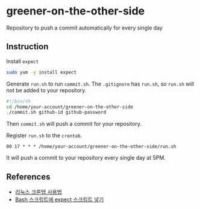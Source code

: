 # greener-on-the-other-side
Repository to push a commit automatically for every single day

## Instruction

Install `expect`
```bash
sudo yum -y install expect
```

Generate `run.sh` to run `commit.sh`. The `.gitignore` has `run.sh`, so `run.sh` will not be added to your repository.

```sh
#!/bin/sh
cd /home/your-account/greener-on-the-other-side
./commit.sh github-id github-password
```

Then `commit.sh` will push a commit for your repository.

Register `run.sh` to the `crontab`.

```
00 17 * * * /home/your-account/greener-on-the-other-side/run.sh
```

It will push a commit to your repository every single day at 5PM.

## References

- [리눅스 크론탭 사용법](https://jdm.kr/blog/2)
- [Bash 스크립트에 expect 스크립트 넣기](https://zetawiki.com/wiki/Bash_스크립트에_expect_스크립트_넣기)
